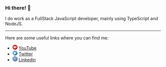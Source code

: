 ### Hi there! 👋

I do work as a FullStack JavaScript developer, mainly using TypeScript and NodeJS.

---

Here are some useful links where you can find me:

<ul>
  <li>
    <img src="https://github.com/mateusduraes/mateusduraes/blob/master/youtube.svg" width="16" alt="YouTube"> 
    <a href="https://www.youtube.com/channel/UCsxY6tVQED5YBALHpHLuXQw" target="_blank" title="YouTube">YouTube</a>
  </li>

  <li>
    <img src="https://github.com/mateusduraes/mateusduraes/blob/master/twitter.svg" width="16" alt="Twitter Logo" />
    <a href="https://twitter.com/mduraes1994" target="_blank" title="Twitter">Twitter</a>
  </li>

  <li>
    <img src="https://github.com/mateusduraes/mateusduraes/blob/master/linkedin.svg" width="16" alt="LinkedIn Logo">
    <a href="https://www.linkedin.com/in/mateusduraes1994/" target="_blank" title="LinkedIn">Linkedin</a>
  </li>
</ul>
